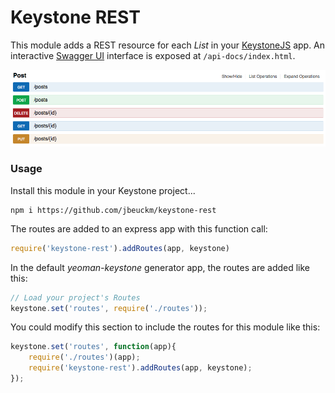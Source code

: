 # Keystone REST

This module adds a REST resource for each *List* in your [KeystoneJS](https://github.com/keystonejs/keystone) app. An interactive [Swagger UI](https://github.com/swagger-api/swagger-ui) interface is exposed at `/api-docs/index.html`.

![Swagger UI Interface](screenshot.png)

### Usage

Install this module in your Keystone project...

```
npm i https://github.com/jbeuckm/keystone-rest
```

The routes are added to an express app with this function call: 
```javascript
require('keystone-rest').addRoutes(app, keystone)
```

In the default *yeoman-keystone* generator app, the routes are added like this:
```javascript
// Load your project's Routes
keystone.set('routes', require('./routes'));
```

You could modify this section to include the routes for this module like this:

```javascript
keystone.set('routes', function(app){
    require('./routes')(app);
    require('keystone-rest').addRoutes(app, keystone);
});
```



